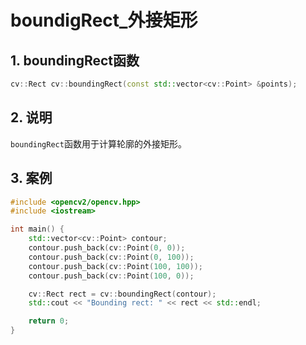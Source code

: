 # boundigRect_外接矩形

## 1. boundingRect函数
```cpp
cv::Rect cv::boundingRect(const std::vector<cv::Point> &points);
```

## 2. 说明

`boundingRect`函数用于计算轮廓的外接矩形。

## 3. 案例

```cpp
#include <opencv2/opencv.hpp>
#include <iostream>

int main() {
    std::vector<cv::Point> contour;
    contour.push_back(cv::Point(0, 0));
    contour.push_back(cv::Point(0, 100));
    contour.push_back(cv::Point(100, 100));
    contour.push_back(cv::Point(100, 0));

    cv::Rect rect = cv::boundingRect(contour);
    std::cout << "Bounding rect: " << rect << std::endl;

    return 0;
}
```